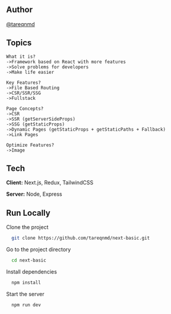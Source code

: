 
## Author

[@tareqnmd](https://www.github.com/octokatherine)


## Topics

```
What it is? 
->Framework based on React with more features
->Solve problems for developers
->Make life easier 

Key Features? 
->File Based Routing
->CSR/SSR/SSG
->Fullstack

Page Concepts?
->CSR
->SSR (getServerSideProps)
->SSG (getStaticProps)
->Dynamic Pages (getStaticProps + getStaticPaths + Fallback)
->Link Pages

Optimize Features?
->Image
```

## Tech

**Client:** Next.js, Redux, TailwindCSS

**Server:** Node, Express


## Run Locally

Clone the project

```bash
  git clone https://github.com/tareqnmd/next-basic.git
```

Go to the project directory

```bash
  cd next-basic
```

Install dependencies

```bash
  npm install
```

Start the server

```bash
  npm run dev
```

